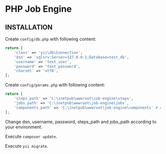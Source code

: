PHP Job Engine
============================

INSTALLATION
-------------------

Create `config/db.php` with following content:
```php
return [
    'class' => 'yii\db\Connection',
    'dsn' => 'sqlsrv:Server=127.0.0.1;Database=test_db',
    'username' => 'test_user',
    'password' => 'test_password',
    'charset' => 'utf8',
];
```

Create `config/params.php` with following content:
```php
return [
    'steps_path' => 'C:\inetpub\wwwroot\job-engine\steps',
    'jobs_path' => 'C:\inetpub\wwwroot\job-engine\jobs',
    'components_path' => 'C:\inetpub\wwwroot\job-engine\components' # optional
];
```

Change dsn, username, password, steps_path and jobs_path according to your environment.

Execute `composer update`.

Execute `yii migrate`.